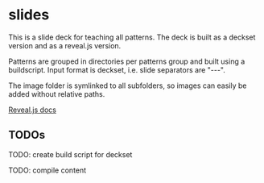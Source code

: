 # slides

This is a slide deck for teaching all patterns. The deck is built as a deckset version and as a reveal.js version.

Patterns are grouped in directories per patterns group and built using a buildscript. Input format is deckset, i.e. slide separators are "---".

The image folder is symlinked to all subfolders, so images can easily be added without relative paths.

[Reveal.js docs](https://github.com/hakimel/reveal.js/blob/master/README.md)

## TODOs

TODO: create build script for deckset

TODO: compile content

